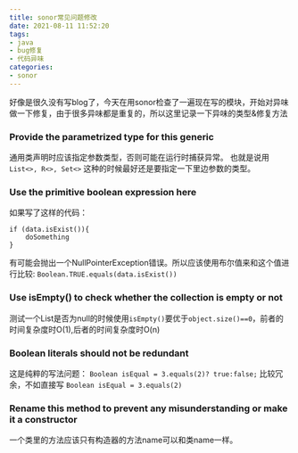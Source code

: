```yaml
---
title: sonor常见问题修改
date: 2021-08-11 11:52:20
tags:
- java
- bug修复
- 代码异味
categories:
- sonor
---
```


好像是很久没有写blog了，今天在用sonor检查了一遍现在写的模块，开始对异味做一下修复，由于很多异味都是重复的，所以这里记录一下异味的类型&修复方法

### Provide the parametrized type for this generic

通用类声明时应该指定参数类型，否则可能在运行时捕获异常。 也就是说用 `List<>, R<>, Set<>` 这种的时候最好还是要指定一下里边参数的类型。

### Use the primitive boolean expression here

如果写了这样的代码： 
```
if (data.isExist()){
    doSomething
}
```
有可能会抛出一个NullPointerException错误。所以应该使用布尔值来和这个值进行比较: `Boolean.TRUE.equals(data.isExist())`

### Use isEmpty() to check whether the collection is empty or not

测试一个List是否为null的时候使用`isEmpty()`要优于`object.size()==0`，前者的时间复杂度时O(1),后者的时间复杂度时O(n)

### Boolean literals should not be redundant

这是纯粹的写法问题： `Boolean isEqual = 3.equals(2)? true:false;` 比较冗余，不如直接写 `Boolean isEqual = 3.equals(2)`

### Rename this method to prevent any misunderstanding or make it a constructor

一个类里的方法应该只有构造器的方法name可以和类name一样。

